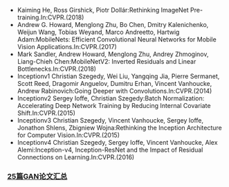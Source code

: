 * Kaiming He, Ross Girshick, Piotr Dollár:Rethinking ImageNet Pre-training.In:CVPR.(2018)
* Andrew G. Howard, Menglong Zhu, Bo Chen, Dmitry Kalenichenko, Weijun Wang, Tobias Weyand, Marco Andreetto, Hartwig Adam:MobileNets: Efficient Convolutional Neural Networks for Mobile Vision Applications.In:CVPR.(2017)
* Mark Sandler, Andrew Howard, Menglong Zhu, Andrey Zhmoginov, Liang-Chieh Chen:MobileNetV2: Inverted Residuals and Linear Bottlenecks.In:CVPR.(2018)
* Inceptionv1  Christian Szegedy, Wei Liu, Yangqing Jia, Pierre Sermanet, Scott Reed, Dragomir Anguelov, Dumitru Erhan, Vincent Vanhoucke, Andrew Rabinovich:Going Deeper with Convolutions.In:CVPR.(2014)
* Inceptionv2  Sergey Ioffe, Christian Szegedy:Batch Normalization: Accelerating Deep Network Training by Reducing Internal Covariate Shift.In:CVPR.(2015)
* Inceptionv3  Christian Szegedy, Vincent Vanhoucke, Sergey Ioffe, Jonathon Shlens, Zbigniew Wojna:Rethinking the Inception Architecture for Computer Vision.In:CVPR.(2015)
* Inceptionv4  Christian Szegedy, Sergey Ioffe, Vincent Vanhoucke, Alex Alemi:Inception-v4, Inception-ResNet and the Impact of Residual Connections on Learning.In:CVPR.(2016)



### [25篇GAN论文汇总](https://mp.weixin.qq.com/s?__biz=MzI0NDUwNzYzMg==&mid=2247483920&idx=1&sn=d7c84fe582a17571fda04a5460523bac&chksm=e95df48fde2a7d999c9edb88803a85844e0abdad3b6351018948aa86ba6b250094baf066c0e7&mpshare=1&scene=24&srcid=1203PdWHVb2PCcoWsxVwaOxF#rd)
